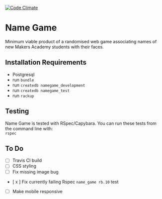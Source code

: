 [![Code Climate](https://codeclimate.com/github/sphaughton/name_game/badges/gpa.svg)](https://codeclimate.com/github/sphaughton/name_game)

Name Game
======

Minimum viable product of a randomised web game associating names of new Makers Academy students with their faces.

Installation Requirements
-------

- Postgresql
- run ```bundle```
- run ```createdb namegame_development```
- run ```createdb namegame_test```
- run ```rackup```

Testing
------
Name Game is tested with RSpec/Capybara. You can run these tests from the command line with:
<br>```rspec```

To Do
------
- [ ] Travis CI build
- [ ] CSS styling
- [ ] Fix missing image bug
- [ x ] Fix currently failing Rspec ```name_game rb.10``` test
- [ ] Make mobile responsive 